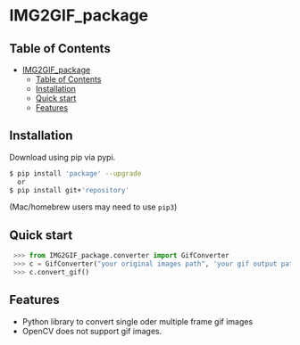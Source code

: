 # IMG2GIF_package

## Table of Contents
- [IMG2GIF\_package](#img2gif_package)
  - [Table of Contents](#table-of-contents)
  - [Installation](#installation)
  - [Quick start](#quick-start)
  - [Features](#features)
  
## Installation

Download using pip via pypi.

```bash
$ pip install 'package' --upgrade
  or
$ pip install git+'repository'
```
(Mac/homebrew users may need to use ``pip3``)


## Quick start
```python
 >>> from IMG2GIF_package.converter import GifConverter
 >>> c = GifConverter("your original images path", 'your gif output path', (320,240))
 >>> c.convert_gif()
```

## Features
  * Python library to convert single oder multiple frame gif images
  * OpenCV does not support gif images.